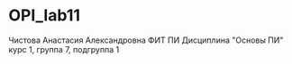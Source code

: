 # OPI_lab11
Чистова
Анастасия
Александровна
ФИТ
ПИ
Дисциплина "Основы ПИ"
курс 1, группа 7, подгруппа 1

